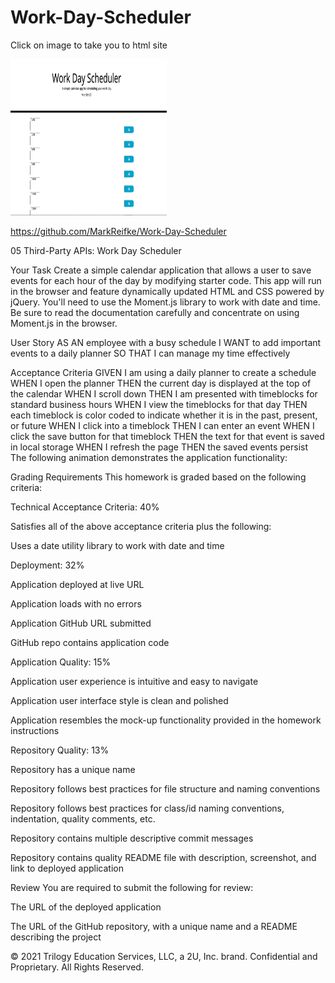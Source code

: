 # Work-Day-Scheduler

Click on image to take you to html site

<a href="https://markreifke.github.io/Work-Day-Scheduler/"><img src="scheduler.jpg" alt="scheduler"
          width="250" height="250"> </a>

https://github.com/MarkReifke/Work-Day-Scheduler


05 Third-Party APIs: Work Day Scheduler

Your Task
Create a simple calendar application that allows a user to save events for each hour of the day by modifying starter code. This app will run in the browser and feature dynamically updated HTML and CSS powered by jQuery.
You'll need to use the Moment.js library to work with date and time. Be sure to read the documentation carefully and concentrate on using Moment.js in the browser.

User Story
AS AN employee with a busy schedule
I WANT to add important events to a daily planner
SO THAT I can manage my time effectively

Acceptance Criteria
GIVEN I am using a daily planner to create a schedule
WHEN I open the planner
THEN the current day is displayed at the top of the calendar
WHEN I scroll down
THEN I am presented with timeblocks for standard business hours
WHEN I view the timeblocks for that day
THEN each timeblock is color coded to indicate whether it is in the past, present, or future
WHEN I click into a timeblock
THEN I can enter an event
WHEN I click the save button for that timeblock
THEN the text for that event is saved in local storage
WHEN I refresh the page
THEN the saved events persist
The following animation demonstrates the application functionality:


Grading Requirements
This homework is graded based on the following criteria:

Technical Acceptance Criteria: 40%


Satisfies all of the above acceptance criteria plus the following:

Uses a date utility library to work with date and time




Deployment: 32%


Application deployed at live URL


Application loads with no errors


Application GitHub URL submitted


GitHub repo contains application code



Application Quality: 15%


Application user experience is intuitive and easy to navigate


Application user interface style is clean and polished


Application resembles the mock-up functionality provided in the homework instructions



Repository Quality: 13%


Repository has a unique name


Repository follows best practices for file structure and naming conventions


Repository follows best practices for class/id naming conventions, indentation, quality comments, etc.


Repository contains multiple descriptive commit messages


Repository contains quality README file with description, screenshot, and link to deployed application



Review
You are required to submit the following for review:


The URL of the deployed application


The URL of the GitHub repository, with a unique name and a README describing the project



© 2021 Trilogy Education Services, LLC, a 2U, Inc. brand. Confidential and Proprietary. All Rights Reserved.